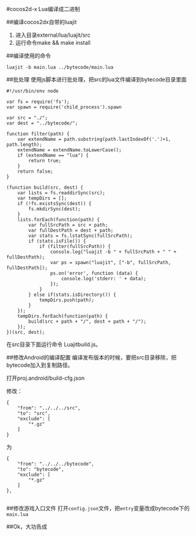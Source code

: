 #cocos2d-x Lua编译成二进制

##编译cocos2dx自带的luajit
1. 进入目录external/lua/luajit/src
2. 运行命令make && make install

##编译使用的命令
```
luajit -b main.lua ../bytecode/main.lua
```

##批处理
使用js脚本进行批处理，把src的lua文件编译到bytecode目录里面

```
#!/usr/bin/env node

var fs = require('fs');
var spawn = require('child_process').spawn

var src = "./";
var dest = "../bytecode/";

function filter(path) {
	var extendName = path.substring(path.lastIndexOf('.')+1, path.length);
	extendName = extendName.toLowerCase();
	if (extendName == "lua") {
		return true;
	}
	return false;
}

(function build(src, dest) {
	var lists = fs.readdirSync(src);
	var tempDirs = [];
	if (!fs.existsSync(dest)) {
		fs.mkdirSync(dest);
	}
	lists.forEach(function(path) {
		var fullSrcPath = src + path;
		var fullDestPath = dest + path;
		var stats = fs.lstatSync(fullSrcPath);
		if (stats.isFile()) {
			if (filter(fullSrcPath)) {
				console.log("luajit -b " + fullSrcPath + " " + fullDestPath);
				var ps = spawn("luajit", ["-b", fullSrcPath, fullDestPath]);
				ps.on('error', function (data) {
					console.log('stderr: ' + data);
				});
			}
		} else if(stats.isDirectory()) {
			tempDirs.push(path);
		}
	});
	tempDirs.forEach(function(path) {
		build(src + path + "/", dest + path + "/");
	});
})(src, dest);
```
在src目录下面运行命令 Luajitbuild.js。

##修改Android的编译配置
编译发布版本的时候，要把src目录移除，把bytecode加入到复制路径。

打开proj.android/build-cfg.json

修改：

```
{
    "from": "../../../src",
    "to": "src",
    "exclude": [
        "*.gz"
    ]
}

```

为

```
{
    "from": "../../../bytecode",
    "to": "bytecode",
    "exclude": [
        "*.gz"
    ]
},
        
```

##修改游戏入口文件
打开`config.json`文件，把`entry`变量改成bytecode下的`main.lua`

##Ok，大功告成